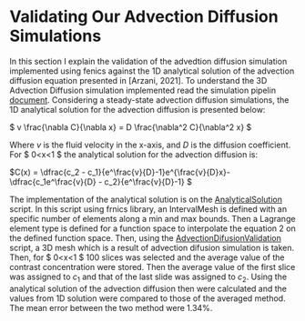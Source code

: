 # Validating Our Advection Diffusion Simulations
In this section I explain the validation of the advedtion diffusion simulation implemented using fenics against the 1D analytical solution of the advection diffusion equation presented in [Arzani, 2021]. To understand the 3D Advection Diffusion simulation implemented read the simulation pipelin [document](SimulationPipeline.md). Considering a steady-state advection diffusion simulations, the 1D analytical solution for the advection diffusion is presented below:

$ v \frac{\nabla C}{\nabla x} = D \frac{\nabla^2 C}{\nabla^2 x} $

Where $v$ is the fluid  velocity in the x-axis, and $D$ is the diffusion coefficient. For $ 0<x<1 $ the analytical solution for the advection diffusion is:

$C(x) = \dfrac{c_2 - c_1}{e^\frac{v}{D}-1}e^{\frac{v}{D}x}-\dfrac{c_1e^\frac{v}{D} - c_2}{e^\frac{v}{D}-1} $

The implementation of the analytical solution is on the [AnalyticalSolution](../scripts/Validation/OasisAnalyticalSolution.py) script. In this script using frnics library, an IntervalMesh is defined with an specific number of elements along a min and max bounds. Then a Lagrange element type is defined for a function space to interpolate the equation 2 on the defined function space.
Then, using the [AdvectionDifusionValidation](../scripts/Validation/OasisAdvectionDiffusionValidation.py) script, a 3D mesh which is a result of advection difusion simulation is taken. Then, for $ 0<x<1 $ 100 slices was selected and the average value of the contrast concentration were stored. Then the average value of the first slice was assigned to $c_1$ and that of the last slide was assigned to $c_2$. Using the analytical solution of the advection diffusion then were calculated and the values from 1D solution were compared to those of the averaged method. The mean error between the two method were ${ 1.34 \% }$.